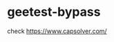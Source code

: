 # geetest-bypass
check https://www.capsolver.com/ 





















                                                                                         